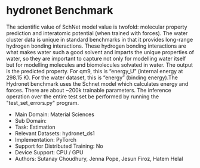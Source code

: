 # hydronet Benchmark 

The scientific value of SchNet model value is twofold: molecular property prediction and 
interatomic potential (when trained with forces). The water cluster data is unique in standard
benchmarks in that it provides long-range hydrogen bonding interactions. These hydrogen bonding
interactions are what makes water such a good solvent and imparts the unique properties of
water, so they are important to capture not only for modelling water itself but for modelling
molecules and biomolecules solvated in water. The output is the predicted property. For qm9,
this is “energy_U” (internal energy at 298.15 K). For the water dataset, this is “energy”
(binding energy).The Hydronet benchmark uses the Schnet model which calculates energy and
forces. There are about ~200k trainable parameters. The inference operation over the entire
test set be performed by running the "test_set_errors.py" program.

* Main Domain: Material Sciences
* Sub Domain: 
* Task: Estimation
* Relevant Datasets: hydronet_ds1
* Implementation: PyTorch
* Support for Distributed Training: No
* Device Support: CPU / GPU
* Authors: Sutanay Choudhury, Jenna Pope, Jesun Firoz, Hatem Helal
